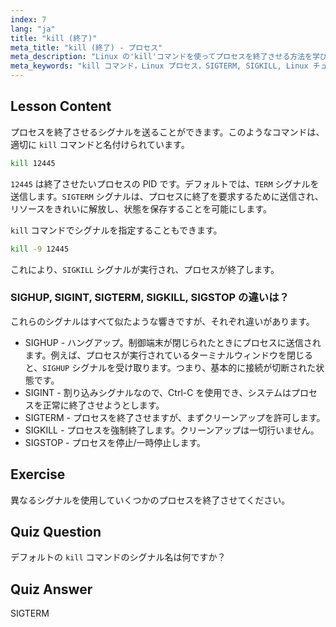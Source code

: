 ```yaml
---
index: 7
lang: "ja"
title: "kill (終了)"
meta_title: "kill (終了) - プロセス"
meta_description: "Linux の'kill'コマンドを使ってプロセスを終了させる方法を学びましょう。プロセス管理のための SIGTERM、SIGKILL、その他のシグナルを理解します。今すぐ学習を始めましょう！"
meta_keywords: "kill コマンド，Linux プロセス，SIGTERM, SIGKILL, Linux チュートリアル，初心者，プロセス管理，Linux ガイド"
---
```


## Lesson Content

プロセスを終了させるシグナルを送ることができます。このようなコマンドは、適切に `kill` コマンドと名付けられています。

```bash
kill 12445
```

`12445` は終了させたいプロセスの PID です。デフォルトでは、`TERM` シグナルを送信します。`SIGTERM` シグナルは、プロセスに終了を要求するために送信され、リソースをきれいに解放し、状態を保存することを可能にします。

`kill` コマンドでシグナルを指定することもできます。

```bash
kill -9 12445
```

これにより、`SIGKILL` シグナルが実行され、プロセスが終了します。

### SIGHUP, SIGINT, SIGTERM, SIGKILL, SIGSTOP の違いは？

これらのシグナルはすべて似たような響きですが、それぞれ違いがあります。

- SIGHUP - ハングアップ。制御端末が閉じられたときにプロセスに送信されます。例えば、プロセスが実行されているターミナルウィンドウを閉じると、`SIGHUP` シグナルを受け取ります。つまり、基本的に接続が切断された状態です。
- SIGINT - 割り込みシグナルなので、Ctrl-C を使用でき、システムはプロセスを正常に終了させようとします。
- SIGTERM - プロセスを終了させますが、まずクリーンアップを許可します。
- SIGKILL - プロセスを強制終了します。クリーンアップは一切行いません。
- SIGSTOP - プロセスを停止/一時停止します。

## Exercise

異なるシグナルを使用していくつかのプロセスを終了させてください。

## Quiz Question

デフォルトの `kill` コマンドのシグナル名は何ですか？

## Quiz Answer

SIGTERM
